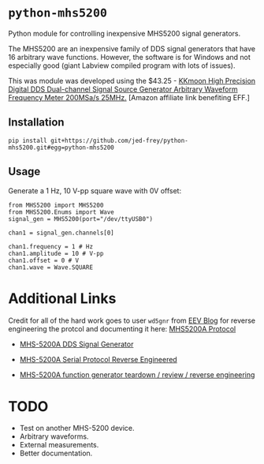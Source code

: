 # `python-mhs5200`

Python module for controlling inexpensive MHS5200 signal generators.

The MHS5200 are an inexpensive family of DDS signal generators that have 16 arbitrary wave functions. However, the software is for Windows and not especially good (giant Labview compiled program with lots of issues).

This was module was developed using the $43.25 - [KKmoon High Precision Digital DDS Dual-channel Signal Source Generator Arbitrary Waveform Frequency Meter 200MSa/s 25MHz.](http://www.amznly.com/3nz) [Amazon affiliate link benefiting EFF.]

## Installation

    pip install git+https://github.com/jed-frey/python-mhs5200.git#egg=python-mhs5200


## Usage

Generate a 1 Hz, 10 V-pp square wave with 0V offset:

    from MHS5200 import MHS5200
    from MHS5200.Enums import Wave
    signal_gen = MHS5200(port="/dev/ttyUSB0")

    chan1 = signal_gen.channels[0]

    chan1.frequency = 1 # Hz
    chan1.amplitude = 10 # V-pp
    chan1.offset = 0 # V
    chan1.wave = Wave.SQUARE


# Additional Links

Credit for all of the hard work goes to user `wd5gnr` from [EEV Blog](https://www.eevblog.com/) for reverse engineering the protcol and documenting it here: [MHS5200A Protocol](https://docs.google.com/document/d/1HbLQ4u87RJkD3Ktyw7k9U7Zh5BPNzbrhMlszNGdXiiY/edit)

- [MHS-5200A DDS Signal Generator](http://land-boards.com/blwiki/index.php?title=MHS-5200A_DDS_Signal_Generator)

- [MHS-5200A Serial Protocol Reverse Engineered](https://www.eevblog.com/forum/testgear/mhs-5200a-serial-protocol-reverse-engineered/)

- [MHS-5200A function generator teardown / review / reverse engineering](https://www.eevblog.com/forum/testgear/mhs-5200a-function-generator-teardown-review-reverse-engineering/)


# TODO

- Test on another MHS-5200 device.
- Arbitrary waveforms.
- External measurements.
- Better documentation.